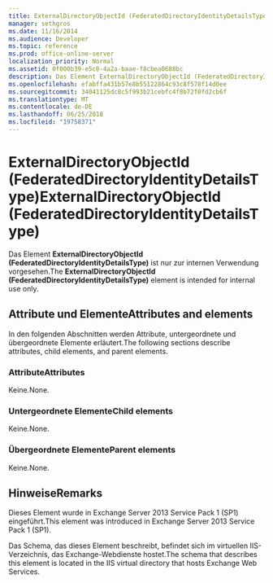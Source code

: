 ```yaml
---
title: ExternalDirectoryObjectId (FederatedDirectoryIdentityDetailsType)
manager: sethgros
ms.date: 11/16/2014
ms.audience: Developer
ms.topic: reference
ms.prod: office-online-server
localization_priority: Normal
ms.assetid: 0f000b39-e5c8-4a2a-baae-f8cbea0688bc
description: Das Element ExternalDirectoryObjectId (FederatedDirectoryIdentityDetailsType) ist nur zur internen Verwendung vorgesehen.
ms.openlocfilehash: efabffa431b57e8b55122864c93c8f578f14d0ee
ms.sourcegitcommit: 34041125dc8c5f993b21cebfc4f8b72f0fd2cb6f
ms.translationtype: MT
ms.contentlocale: de-DE
ms.lasthandoff: 06/25/2018
ms.locfileid: "19758371"
---
```

# <a name="externaldirectoryobjectid-federateddirectoryidentitydetailstype"></a><span data-ttu-id="bf574-103">ExternalDirectoryObjectId (FederatedDirectoryIdentityDetailsType)</span><span class="sxs-lookup"><span data-stu-id="bf574-103">ExternalDirectoryObjectId (FederatedDirectoryIdentityDetailsType)</span></span>

<span data-ttu-id="bf574-104">Das Element **ExternalDirectoryObjectId (FederatedDirectoryIdentityDetailsType)** ist nur zur internen Verwendung vorgesehen.</span><span class="sxs-lookup"><span data-stu-id="bf574-104">The **ExternalDirectoryObjectId (FederatedDirectoryIdentityDetailsType)** element is intended for internal use only.</span></span> 

## <a name="attributes-and-elements"></a><span data-ttu-id="bf574-105">Attribute und Elemente</span><span class="sxs-lookup"><span data-stu-id="bf574-105">Attributes and elements</span></span>

<span data-ttu-id="bf574-106">In den folgenden Abschnitten werden Attribute, untergeordnete und übergeordnete Elemente erläutert.</span><span class="sxs-lookup"><span data-stu-id="bf574-106">The following sections describe attributes, child elements, and parent elements.</span></span>
  
### <a name="attributes"></a><span data-ttu-id="bf574-107">Attribute</span><span class="sxs-lookup"><span data-stu-id="bf574-107">Attributes</span></span>

<span data-ttu-id="bf574-108">Keine.</span><span class="sxs-lookup"><span data-stu-id="bf574-108">None.</span></span>
  
### <a name="child-elements"></a><span data-ttu-id="bf574-109">Untergeordnete Elemente</span><span class="sxs-lookup"><span data-stu-id="bf574-109">Child elements</span></span>

<span data-ttu-id="bf574-110">Keine.</span><span class="sxs-lookup"><span data-stu-id="bf574-110">None.</span></span>
  
### <a name="parent-elements"></a><span data-ttu-id="bf574-111">Übergeordnete Elemente</span><span class="sxs-lookup"><span data-stu-id="bf574-111">Parent elements</span></span>

<span data-ttu-id="bf574-112">Keine.</span><span class="sxs-lookup"><span data-stu-id="bf574-112">None.</span></span>
  
## <a name="remarks"></a><span data-ttu-id="bf574-113">Hinweise</span><span class="sxs-lookup"><span data-stu-id="bf574-113">Remarks</span></span>

<span data-ttu-id="bf574-114">Dieses Element wurde in Exchange Server 2013 Service Pack 1 (SP1) eingeführt.</span><span class="sxs-lookup"><span data-stu-id="bf574-114">This element was introduced in Exchange Server 2013 Service Pack 1 (SP1).</span></span>
  
<span data-ttu-id="bf574-115">Das Schema, das dieses Element beschreibt, befindet sich im virtuellen IIS-Verzeichnis, das Exchange-Webdienste hostet.</span><span class="sxs-lookup"><span data-stu-id="bf574-115">The schema that describes this element is located in the IIS virtual directory that hosts Exchange Web Services.</span></span>
  

